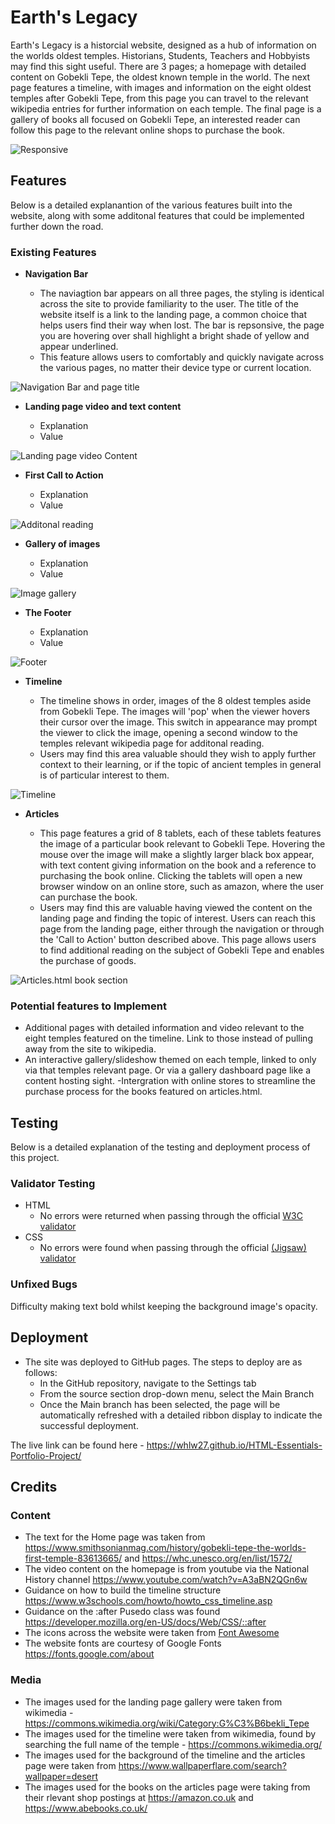  # Earth's Legacy
Earth's Legacy is a historcial website, designed as a hub of information on the worlds oldest temples. Historians, Students, Teachers and Hobbyists may find this sight useful. 
There are 3 pages; a homepage with detailed content on Gobekli Tepe, the oldest known temple in the world. The next page features a timeline, with images and information on the eight oldest temples after Gobekli Tepe, from this page you can travel to the relevant wikipedia entries for further information on each temple. The final page is a gallery of books all focused on Gobekli Tepe, an interested reader can follow this page to the relevant online shops to purchase the book. 

![Responsive ](https://github.com/WHLW27/HTML-Essentials-Portfolio-Project/blob/main/assets/images/readme/image.png)

## Features 

Below is a detailed explanantion of the various features built into the website, along with some additonal features that could be implemented further down the road. 

### Existing Features

- __Navigation Bar__

  - The naviagtion bar appears on all three pages, the styling is identical across the site to provide familiarity to the user. The title of the website itself is a link to the landing page, a common choice that helps users find their way when lost. The bar is repsonsive, the page you are hovering over shall highlight a bright shade of yellow and appear underlined.
  - This feature allows users to comfortably and quickly navigate across the various pages, no matter their device type or current location. 

![Navigation Bar and page title](https://github.com/WHLW27/HTML-Essentials-Portfolio-Project/blob/main/assets/images/readme/navbar.png)

- __Landing page video and text content__

  - Explanation
  - Value

![Landing page video Content](https://github.com/WHLW27/HTML-Essentials-Portfolio-Project/blob/main/assets/images/readme/landingcontent.png)

- __First Call to Action__

  - Explanation
  - Value

![Additonal reading](https://github.com/WHLW27/HTML-Essentials-Portfolio-Project/blob/main/assets/images/readme/ctaone.png)

- __Gallery of images__

  - Explanation
  - Value
  
![Image gallery](https://github.com/WHLW27/HTML-Essentials-Portfolio-Project/blob/main/assets/images/readme/gallery.png)

- __The Footer__ 

  - Explanation
  - Value

![Footer](https://github.com/WHLW27/HTML-Essentials-Portfolio-Project/blob/main/assets/images/readme/image.png)

- __Timeline__

  - The timeline shows in order, images of the 8 oldest temples aside from Gobekli Tepe. The images will 'pop' when the viewer hovers their cursor over the image. This switch in appearance may prompt the viewer to click the image, opening a second window to the temples relevant wikipedia page for additonal reading. 
  - Users may find this area valuable should they wish to apply further context to their learning, or if the topic of ancient temples in general is of particular interest to them.

![Timeline](https://github.com/WHLW27/HTML-Essentials-Portfolio-Project/blob/main/assets/images/readme/timline.png)

- __Articles__

  - This page features a grid of 8 tablets, each of these tablets features the image of a particular book relevant to Gobekli Tepe. Hovering the mouse over the image will make a slightly larger black box appear, with text content giving information on the book and a reference to purchasing the book online. Clicking the tablets will open a new browser window on an online store, such as amazon, where the user can purchase the book. 
  - Users may find this are valuable having viewed the content on the landing page and finding the topic of interest. Users can reach this page from the landing page, either through the navigation or through the 'Call to Action' button described above. This page allows users to find additional reading on the subject of Gobekli Tepe and enables the purchase of goods. 

![Articles.html book section](https://github.com/WHLW27/HTML-Essentials-Portfolio-Project/blob/main/assets/images/readme/articles.png)

### Potential features to Implement

- Additional pages with detailed information and video relevant to the eight temples featured on the timeline. Link to those instead of pulling away from the site to wikipedia. 
- An interactive gallery/slideshow themed on each temple, linked to only via that temples relevant page. Or via a gallery dashboard page like a content hosting sight.
-Intergration with online stores to streamline the purchase process for the books featured on articles.html.

## Testing 

Below is a detailed explanation of the testing and deployment process of this project.


### Validator Testing 

- HTML
  - No errors were returned when passing through the official [W3C validator]()
- CSS
  - No errors were found when passing through the official [(Jigsaw) validator]()

### Unfixed Bugs

Difficulty making text bold whilst keeping the background image's opacity. 

## Deployment

- The site was deployed to GitHub pages. The steps to deploy are as follows: 
  - In the GitHub repository, navigate to the Settings tab 
  - From the source section drop-down menu, select the Main Branch
  - Once the Main branch has been selected, the page will be automatically refreshed with a detailed ribbon display to indicate the successful deployment. 

The live link can be found here - https://whlw27.github.io/HTML-Essentials-Portfolio-Project/


## Credits  

### Content 

- The text for the Home page was taken from https://www.smithsonianmag.com/history/gobekli-tepe-the-worlds-first-temple-83613665/ and https://whc.unesco.org/en/list/1572/
- The video content on the homepage is from youtube via the National History channel https://www.youtube.com/watch?v=A3aBN2QGn6w
- Guidance on how to build the timeline structure https://www.w3schools.com/howto/howto_css_timeline.asp
- Guidance on the :after Pusedo class was found https://developer.mozilla.org/en-US/docs/Web/CSS/::after
- The icons across the website were taken from [Font Awesome](https://fontawesome.com/)
- The website fonts are courtesy of Google Fonts https://fonts.google.com/about

### Media

- The images used for the landing page gallery were taken from wikimedia - https://commons.wikimedia.org/wiki/Category:G%C3%B6bekli_Tepe
- The images used for the timeline were taken from wikimedia, found by searching the full name of the temple - https://commons.wikimedia.org/
- The images used for the background of the timeline and the articles page were taken from https://www.wallpaperflare.com/search?wallpaper=desert
- The images used for the books on the articles page were taking from their rlevant shop postings at https://amazon.co.uk and https://www.abebooks.co.uk/ 
